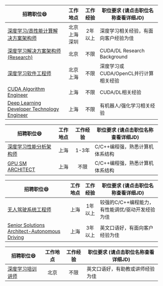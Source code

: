|招聘职位:smile:|工作地点|工作经验|职位要求 (请点击职位名称查看详细JD)|
|-------|:--------:|:-------:|-------|
|[深度学习/高性能计算解决方案架构师](/深度学习or高性能计算解决方案架构师.md)|北京  上海  深圳|2年以上|深度学习相关经验，有面向客户经验为佳|
|[深度学习解决方案架构师(Research)](/深度学习解决方案架构师(Research).md)|北京|不限|CUDA/DL Research Background|
|[深度学习软件工程师](/深度学习工程师.md)|北京  上海|不限|深度学习或CUDA/OpenCL并行计算相关经验|
|[CUDA Algorithm Engineer](/CUDA_Algorithm_Engineer.md)|上海|不限|CUDA/DL相关经验|
|[Deep Learning Developer Technology Engineer](/Deep_Learning_Developer_Technology_Engineer.md)|上海|不限|有机器人/强化学习相关经验|

|招聘职位:smile:|工作地点|工作经验|职位要求 (请点击职位名称查看详细JD)|
|-------|:--------:|:-------:|-------|
|[深度学习性能分析架构师](/深度学习性能分析架构师.md)|上海|1-3年|C/C++编程强，熟悉计算机体系结构|
|[GPU SM ARCHITECT](/GPU_SM_ARCHITECT.md)|上海|不限|C/C++编程强，熟悉计算机体系结构|

|招聘职位:smile:|工作地点|工作经验|职位要求 (请点击职位名称查看详细JD)|
|-------|:--------:|:-------:|-------|
|[无人驾驶系统工程师](/无人驾驶系统工程师.md)|上海|1年以上|较强的C/C++编程能力，有性能调优/驱动开发经验为佳|
|[Senior Solutions Architect-Autonomous Driving](/Senior_Solutions_Architect-Autonomous_Driving.md)|上海|3年以上|英文口语好，有面向客户经验为佳|

|招聘职位:smile:|工作地点|工作经验|职位要求 (请点击职位名称查看详细JD)|
|-------|:--------:|:-------:|-------|
|[深度学习培训讲师](/深度学习培训讲师.md)|北京|不限|英文口语好，有助教或讲师经验为佳|

